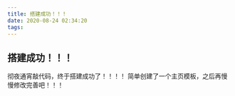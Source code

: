 ```yaml
---
title: 搭建成功！！！
date: 2020-08-24 02:34:20
tags:
---
```


##  搭建成功！！！

  彻夜通宵敲代码，终于搭建成功了！！！！
  简单创建了一个主页模板，之后再慢慢修改完善吧！！！
